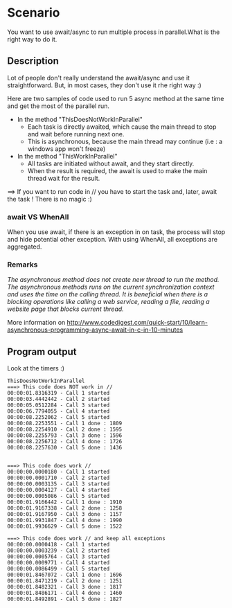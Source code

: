 # Scenario
You want to use await/async to run multiple process in parallel.What is the right way to do it.

## Description
Lot of people don't really understand the await/async and use it straightforward.
But, in most cases, they don't use it rhe right way :)

Here are two samples of code used to run 5 async method at the same time and get the most of the parallel run.
* In the method "ThisDoesNotWorkInParallel"
  * Each task is directly awaited, which cause the main thread to stop and wait before running next one.
  * This is asynchronous, because the main thread may continue (i.e : a windows app won't freeze)
* In the method "ThisWorkInParallel"
  * All tasks are initiated without await, and they start directly.
  * When the result is required, the await is used to make the main thread wait for the result.
  
==> If you want to run code in // you have to start the task and, later, await the task ! There is no magic :)

### await VS WhenAll
When you use await, if there is an exception in on task, the process will stop and hide potential other exception.
With using WhenAll, all exceptions are aggregated.


### Remarks
*The asynchronous method does not create new thread to run the method. The asynchronous methods runs on the current synchronization context and uses the time on the calling thread. It is beneficial when there is a blocking operations like calling a web service, reading a file, reading a website page that blocks current thread.*

More information on http://www.codedigest.com/quick-start/10/learn-asynchronous-programming-async-await-in-c-in-10-minutes

## Program output
Look at the timers :)
```
ThisDoesNotWorkInParallel
===> This code does NOT work in //
00:00:01.8316319 - Call 1 started
00:00:03.4442442 - Call 2 started
00:00:05.0512284 - Call 3 started
00:00:06.7794055 - Call 4 started
00:00:08.2252062 - Call 5 started
00:00:08.2253551 - Call 1 done : 1809
00:00:08.2254910 - Call 2 done : 1595
00:00:08.2255793 - Call 3 done : 1596
00:00:08.2256712 - Call 4 done : 1726
00:00:08.2257630 - Call 5 done : 1436


===> This code does work //
00:00:00.0000180 - Call 1 started
00:00:00.0001710 - Call 2 started
00:00:00.0003135 - Call 3 started
00:00:00.0004127 - Call 4 started
00:00:00.0005086 - Call 5 started
00:00:01.9166442 - Call 1 done : 1910
00:00:01.9167338 - Call 2 done : 1258
00:00:01.9167950 - Call 3 done : 1157
00:00:01.9931847 - Call 4 done : 1990
00:00:01.9936629 - Call 5 done : 1522

===> This code does work // and keep all exceptions
00:00:00.0000418 - Call 1 started
00:00:00.0003239 - Call 2 started
00:00:00.0005764 - Call 3 started
00:00:00.0009771 - Call 4 started
00:00:00.0086499 - Call 5 started
00:00:01.8467072 - Call 1 done : 1696
00:00:01.8471219 - Call 2 done : 1251
00:00:01.8482321 - Call 3 done : 1817
00:00:01.8486171 - Call 4 done : 1460
00:00:01.8492891 - Call 5 done : 1827

```
